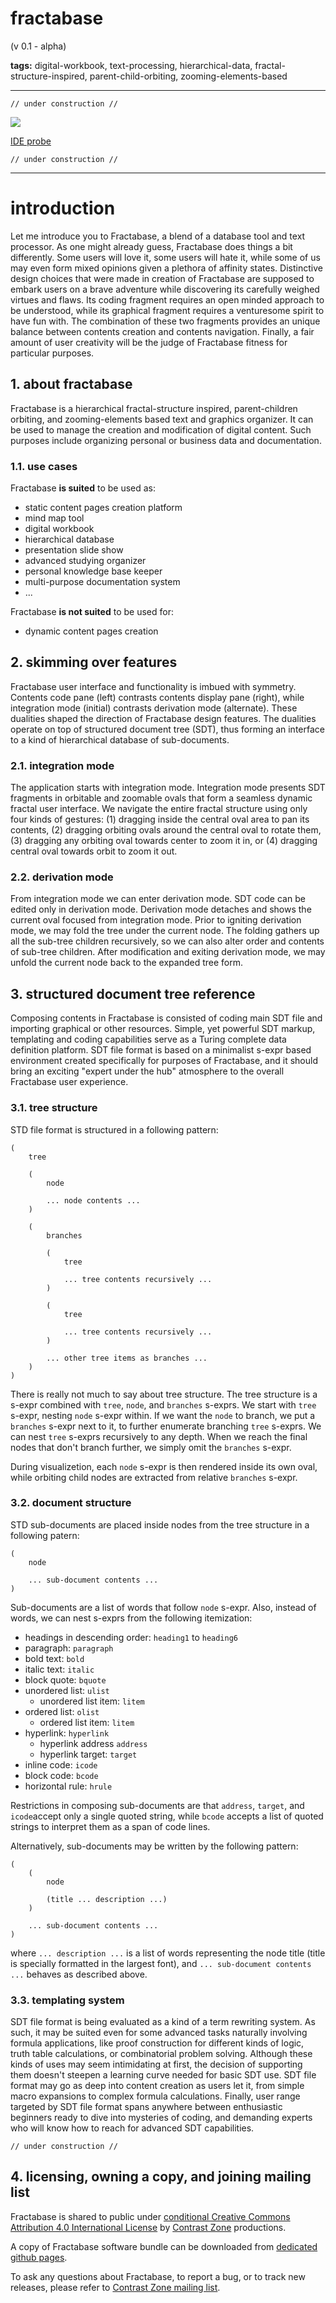 # fractabase

(v 0.1 - alpha)

**tags:** digital-workbook, text-processing, hierarchical-data, fractal-structure-inspired, parent-child-orbiting, zooming-elements-based

- - -

    // under construction //
        
![](media/ssh.png)

[IDE probe](https://contrast-zone.github.io/fractabase/index.html)

    // under construction //

- - -

# introduction

Let me introduce you to Fractabase, a blend of a database tool and text processor. As one might already guess, Fractabase does things a bit differently. Some users will love it, some users will hate it, while some of us may even form mixed opinions given a plethora of affinity states. Distinctive design choices that were made in creation of Fractabase are supposed to embark users on a brave adventure while discovering its carefully weighed virtues and flaws. Its coding fragment requires an open minded approach to be understood, while its graphical fragment requires a venturesome spirit to have fun with. The combination of these two fragments provides an unique balance between contents creation and contents navigation. Finally, a fair amount of user creativity will be the judge of Fractabase fitness for particular purposes.

## 1. about fractabase

Fractabase is a hierarchical fractal-structure inspired, parent-children orbiting, and zooming-elements based text and graphics organizer. It can be used to manage the creation and modification of digital content. Such purposes include organizing personal or business data and documentation.

### 1.1. use cases

Fractabase **is suited** to be used as:

- static content pages creation platform
- mind map tool
- digital workbook
- hierarchical database
- presentation slide show
- advanced studying organizer
- personal knowledge base keeper
- multi-purpose documentation system
- ...

Fractabase **is not suited** to be used for:

- dynamic content pages creation

## 2. skimming over features

Fractabase user interface and functionality is imbued with symmetry. Contents code pane (left) contrasts contents display pane (right), while integration mode (initial) contrasts derivation mode (alternate). These dualities shaped the direction of Fractabase design features. The dualities operate on top of structured document tree (SDT), thus forming an interface to a kind of hierarchical database of sub-documents.

### 2.1. integration mode

The application starts with integration mode. Integration mode presents SDT fragments in orbitable and zoomable ovals that form a seamless dynamic fractal user interface. We navigate the entire fractal structure using only four kinds of gestures: (1) dragging inside the central oval area to pan its contents, (2) dragging orbiting ovals around the central oval to rotate them, (3) dragging any orbiting oval towards center to zoom it in, or (4) dragging central oval towards orbit to zoom it out.

### 2.2. derivation mode

From integration mode we can enter derivation mode. SDT code can be edited only in derivation mode. Derivation mode detaches and shows the current oval focused from integration mode. Prior to igniting derivation mode, we may fold the tree under the current node. The folding gathers up all the sub-tree children recursively, so we can also alter order and contents of sub-tree children. After modification and exiting derivation mode, we may unfold the current node back to the expanded tree form.

## 3. structured document tree reference

Composing contents in Fractabase is consisted of coding main SDT file and importing graphical or other resources. Simple, yet powerful SDT markup, templating and coding capabilities serve as a Turing complete data definition platform. SDT file format is based on a minimalist s-expr based environment created specifically for purposes of Fractabase, and it should bring an exciting "expert under the hub" atmosphere to the overall Fractabase user experience.

### 3.1. tree structure

STD file format is structured in a following pattern:

    (
        tree
        
        (
            node
            
            ... node contents ...
        )
        
        (
            branches
            
            (
                tree
                
                ... tree contents recursively ...
            )
            
            (
                tree
                
                ... tree contents recursively ...
            )
            
            ... other tree items as branches ...
        )
    )

There is really not much to say about tree structure. The tree structure is a s-expr combined with `tree`, `node`, and `branches` s-exprs. We start with `tree` s-expr, nesting `node` s-expr within. If we want the `node` to branch, we put a `branches` s-expr next to it, to further enumerate branching `tree` s-exprs. We can nest `tree` s-exprs recursively to any depth. When we reach the final nodes that don't branch further, we simply omit the `branches` s-expr.

During visualizetion, each `node` s-expr is then rendered inside its own oval, while orbiting child nodes are extracted from relative `branches` s-expr.

### 3.2. document structure

STD sub-documents are placed inside nodes from the tree structure in a following patern:

    (
        node
        
        ... sub-document contents ...
    )

Sub-documents are a list of words that follow `node` s-expr. Also, instead of words, we can nest s-exprs from the following itemization:

- headings in descending order: `heading1` to `heading6`
- paragraph: `paragraph`
- bold text: `bold`
- italic text: `italic`
- block quote: `bquote`
- unordered list: `ulist`
    - unordered list item: `litem`
- ordered list: `olist`
    - ordered list item: `litem`
- hyperlink: `hyperlink`
    - hyperlink address `address`
    - hyperlink target: `target`
- inline code: `icode`
- block code: `bcode`
- horizontal rule: `hrule`

Restrictions in composing sub-documents are that `address`, `target`, and `icode`accept only a single quoted string, while `bcode` accepts a list of quoted strings to interpret them as a span of code lines.

Alternatively, sub-documents may be written by the following pattern:

    (
        (
            node
            
            (title ... description ...)
        )
        
        ... sub-document contents ...
    )

where `... description ...` is a list of words representing the node title (title is specially formatted in the largest font), and `... sub-document contents ...` behaves as described above.

### 3.3. templating system

SDT file format is being evaluated as a kind of a term rewriting system. As such, it may be suited even for some advanced tasks naturally involving formula applications, like proof construction for different kinds of logic, truth table calculations, or combinatorial problem solving. Although these kinds of uses may seem intimidating at first, the decision of supporting them doesn't steepen a learning curve needed for basic SDT use. SDT file format may go as deep into content creation as users let it, from simple macro expansions to complex formula calculations. Finally, user range targeted by SDT file format spans anywhere between enthusiastic beginners ready to dive into mysteries of coding, and demanding experts who will know how to reach for advanced SDT capabilities.

    // under construction //
    
## 4. licensing, owning a copy, and joining mailing list

Fractabase is shared to public under [conditional Creative Commons Attribution 4.0 International License](LICENSE) by [Contrast Zone](https://github.com/contrast-zone/) productions. 

A copy of Fractabase software bundle can be downloaded from [dedicated github pages](https://github.com/contrast-zone/fractabase/).

To ask any questions about Fractabase, to report a bug, or to track new releases, please refer to [Contrast Zone mailing list](https://groups.google.com/g/contrast-zone).
